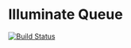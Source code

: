 # Illuminate Queue

[![Build Status](https://secure.travis-ci.org/illuminate/queue.png)](http://travis-ci.org/illuminate/queue)